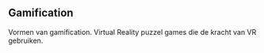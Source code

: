 ## Gamification
Vormen van gamification. Virtual Reality puzzel games die de kracht van VR gebruiken.